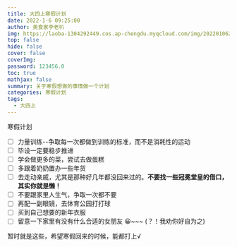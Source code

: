 ```yaml
---
title: 大四上寒假计划
date: 2022-1-6 09:25:00
author: 美食家李老叭
img: https://laoba-1304292449.cos.ap-chengdu.myqcloud.com/img/20220106205404.png
top: false
hide: false
cover: false
coverImg: 
password: 123456.0
toc: true
mathjax: false
summary: 关于寒假想做的事情做一个计划
categories: 寒假计划
tags:
  - 大四上
---
```


寒假计划

- [ ] 力量训练--争取每一次都做到训练的标准，而不是消耗性的运动
- [ ] 毕设一定要稳步推进
- [ ] 学会做更多的菜，尝试去做蛋糕
- [ ] 多跟着奶奶置办一些年货
- [ ] 去走动亲戚，尤其是那种好几年都没回来过的。**不要找一些冠冕堂皇的借口，其实你就是懒！**
- [ ] 不要跟家里人生气，争取一次都不要
- [ ] 再配一副眼镜，去体育公园打打球
- [ ] 买到自己想要的新年衣服
- [ ] 留意一下家里有没有什么合适的女朋友 😀~~~ (？！我劝你好自为之)

暂时就是这些，希望寒假回来的时候，能都打上√